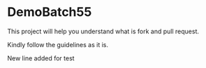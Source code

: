 # DemoBatch55

This project will help you understand what is fork and pull request.

Kindly follow the guidelines as it is.

New line added for test
